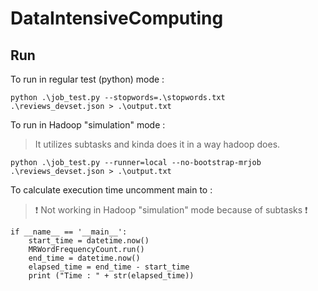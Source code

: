 # DataIntensiveComputing



## Run



To run in regular test (python) mode :
```
python .\job_test.py --stopwords=.\stopwords.txt  .\reviews_devset.json > .\output.txt 
````

To run in Hadoop "simulation" mode :
> It utilizes subtasks and kinda does it in a way hadoop does.  
```
python .\job_test.py --runner=local --no-bootstrap-mrjob .\reviews_devset.json > .\output.txt

```

To calculate execution time uncomment main to :

> ❗ Not working in Hadoop "simulation" mode because of subtasks ❗ 

```
if __name__ == '__main__':
    start_time = datetime.now()
    MRWordFrequencyCount.run()
    end_time = datetime.now()
    elapsed_time = end_time - start_time
    print ("Time : " + str(elapsed_time))

```